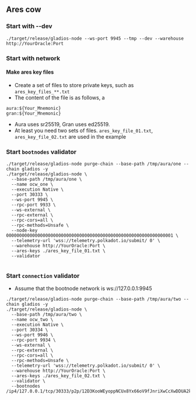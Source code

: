 ## Ares cow

### Start with --dev

```text
./target/release/gladios-node --ws-port 9945 --tmp --dev --warehouse http://YourOracle:Port
```

### Start with network

#### Make ares key files
* Create a set of files to store private keys, such as `ares_key_files_**.txt`
* The content of the file is as follows, a
```text
aura:${Your_Mnemonic}
gran:${Your_Mnemonic}
```
* Aura uses sr25519, Gran uses ed25519.
* At least you need two sets of files. `ares_key_file_01.txt`, `ares_key_file_02.txt` are used in the example

### Start `bootnodes` validator

```text
./target/release/gladios-node purge-chain --base-path /tmp/aura/one --chain gladios -y
./target/release/gladios-node \
  --base-path /tmp/aura/one \
  --name ocw_one \
  --execution Native \
  --port 30333 \
  --ws-port 9945 \
  --rpc-port 9933 \
  --ws-external \
  --rpc-external \
  --rpc-cors=all \
  --rpc-methods=Unsafe \
  --node-key 0000000000000000000000000000000000000000000000000000000000000001 \
  --telemetry-url 'wss://telemetry.polkadot.io/submit/ 0' \
  --warehouse http://YourOracle:Port \
  --ares-keys ./ares_key_file_01.txt \
  --validator
  
```

### Start `connection` validator
* Assume that the bootnode network is ws://127.0.0.1:9945
```text
./target/release/gladios-node purge-chain --base-path /tmp/aura/two --chain gladios -y
./target/release/gladios-node \
  --base-path /tmp/aura/two \
  --name ocw_two \
  --execution Native \
  --port 30334 \
  --ws-port 9946 \
  --rpc-port 9934 \
  --ws-external \
  --rpc-external \
  --rpc-cors=all \
  --rpc-methods=Unsafe \
  --telemetry-url 'wss://telemetry.polkadot.io/submit/ 0' \
  --warehouse http://YourOracle:Port \
  --ares-keys ./ares_key_file_02.txt \
  --validator \
  --bootnodes /ip4/127.0.0.1/tcp/30333/p2p/12D3KooWEyoppNCUx8Yx66oV9fJnriXwCcXwDDUA2kj6vnc6iDEp
```

